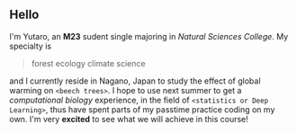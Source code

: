 ## Hello

I'm Yutaro, an **M23** sudent single majoring in *Natural Sciences College*. My specialty is 
> forest ecology
> climate science

and I currently reside in Nagano, Japan to study the effect of global warming on `<beech trees>`. I hope to use next summer to get a *computational biology* experience, in the field of `<statistics or Deep Learning>`, thus have spent parts of my passtime practice coding on my own. I'm very **excited** to see what we will achieve in this course!